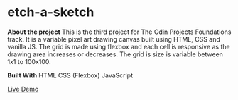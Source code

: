 # etch-a-sketch
**About the project**
This is the third project for The Odin Projects Foundations track. It is a variable pixel art drawing canvas built using HTML, CSS and vanilla JS. The grid is made using flexbox and each cell is responsive as the drawing area increases or decreases. The grid is size is variable between 1x1 to 100x100. 

**Built With**
HTML
CSS (Flexbox)
JavaScript

[Live Demo](https://seungahpyun.github.io/etch-a-sketch/) 
